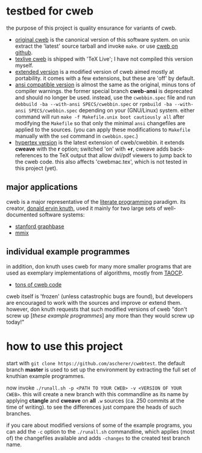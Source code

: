 # testbed for cweb

the purpose of this project is quality ensurance for variants of cweb.

* [original cweb](http://www-cs-faculty.stanford.edu/~uno/cweb.html) is the
  canonical version of this software system. on unix extract the 'latest'
  source tarball and invoke `make`. or use [cweb on
  github](https://github.com/ascherer/cweb).
* [texlive cweb](https://tug.org/svn/texlive/trunk/Build/source/texk/web2c/cwebdir/)
  is shipped with 'TeX Live'; I have not compiled this version myself.
* [extended version](https://github.com/ascherer/cwebbin) is a modified
  version of cweb aimed mostly at portability. it comes with a few extensions,
  but these are 'off' by default.
* [ansi compatible version](https://github.com/ascherer/cwebbin)
  is almost the same as the original, minus tons of compiler warnings.
  the former special branch **cweb-ansi** is deprecated and should no longer
  be used. instead, use the `cwebbin.spec` file and run
  `debbuild -ba --with-ansi SPECS/cwebbin.spec` or
  `rpmbuild -ba --with-ansi SPECS/cwebbin.spec` depending on your (GNU/Linux)
  system. either command will run `make -f Makefile.unix boot cautiously all`
  after modifying the `Makefile` so that only the minimal `ansi` changefiles
  are applied to the sources. (you can apply these modifications to `Makefile`
  manually with the `sed` command in `cwebbin.spec`.)
* [hypertex version](https://github.com/ascherer/cwebbin/tree/hyper-sync-tex)
  is the latest extension of cweb/cwebbin. it extends **cweave** with the
  **r** option; switched 'on' with **+r**, cweave adds back-references to the
  TeX output that allow dvi/pdf viewers to jump back to the cweb code. this
  also affects 'cwebmac.tex', which is not tested in this project (yet).

## major applications

cweb is a major representative of the [literate
programming](http://www-cs-faculty.stanford.edu/~uno/lp.html) paradigm. its
creator, [donald ervin
knuth](http://www-cs-faculty.stanford.edu/~uno/index.html), used it mainly for
two large sets of well-documented software systems:

* [stanford graphbase](http://www-cs-staff.stanford.edu/~knuth/sgb.html)
* [mmix](http://www-cs-faculty.stanford.edu/~knuth/mmix.html)

## individual example programmes

in addition, don knuth uses cweb for many more smaller programs that are
used as exemplary implementations of algorithms, mostly from
[TAOCP](http://www-cs-faculty.stanford.edu/%7Euno/taocp.html).

* [tons of cweb code](http://www-cs-faculty.stanford.edu/~uno/programs.html)

cweb itself is 'frozen' (unless catastrophic bugs are found), but developers
are encouraged to work with the sources and improve or extend them. however,
don knuth requests that such modified versions of cweb "don't screw up
[_these example programmes_] any more than they would screw up today!"

# how to use this project

start with `git clone https://github.com/ascherer/cwebtest`. the
default branch **master** is used to set up the environment by extracting the
full set of knuthian example programmes.

now invoke `./runall.sh -p <PATH TO YOUR CWEB> -v <VERSION OF YOUR CWEB>`.
this will create a new branch with this commandline as its name
by applying **ctangle** and **cweave** on **all** `.w` sources
(ca. 250 commits at the time of writing). to see the
differences just compare the heads of such branches.

if you care about modified versions of some of the example programs, you can
add the `-c` option to the `./runall.sh` commandline, which applies (most of)
the changefiles available and adds `-changes` to the created test branch name.
